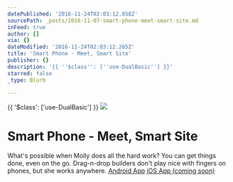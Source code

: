 ```yaml
---
datePublished: '2016-11-24T02:03:12.858Z'
sourcePath: _posts/2016-11-07-smart-phone-meet-smart-site.md
inFeed: true
author: []
via: {}
dateModified: '2016-11-24T02:03:12.265Z'
title: 'Smart Phone - Meet, Smart Site'
publisher: {}
description: '{{ ''$class'': [''use-DualBasic''] }}'
starred: false
_type: Blurb

---
```

{{ '$class': \['use-DualBasic'\] }}
![](https://the-grid-user-content.s3-us-west-2.amazonaws.com/f726d19a-8578-409b-a617-b20c2248ea63.jpg)

# Smart Phone - Meet, Smart Site

What's possible when Molly does all the hard work? You can get things done, even on the go. Drag-n-drop builders don't play nice with fingers on phones, but she works anywhere.
[Android App][0]
[iOS App (coming soon)][1]

[0]: https://play.google.com/store/apps/details?id=io.thegrid.app&hl=en
[1]: https://plans.thegrid.io/